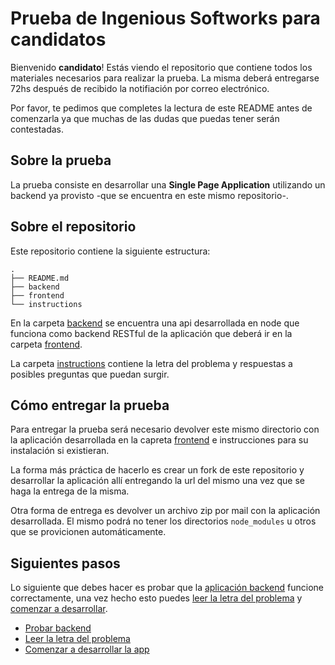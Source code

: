 # Prueba de Ingenious Softworks para candidatos

Bienvenido **candidato**! Estás viendo el repositorio que contiene todos los materiales necesarios para realizar la prueba. La misma deberá entregarse 72hs después de recibido la notifiación por correo electrónico.

Por favor, te pedimos que completes la lectura de este README antes de comenzarla ya que muchas de las dudas que puedas tener serán contestadas.

## Sobre la prueba

La prueba consiste en desarrollar una **Single Page Application** utilizando un backend ya provisto -que se encuentra en este mismo repositorio-.

## Sobre el repositorio

Este repositorio contiene la siguiente estructura:

```
.
├── README.md
├── backend
├── frontend
└── instructions
```

En la carpeta [backend](backend) se encuentra una api desarrollada en node que funciona como backend RESTful de la aplicación que deberá ir en la carpeta [frontend](frontend).

La carpeta [instructions](instructions) contiene la letra del problema y respuestas a posibles preguntas que puedan surgir.

## Cómo entregar la prueba

Para entregar la prueba será necesario devolver este mismo directorio con la aplicación desarrollada en la capreta [frontend](frontend) e instrucciones para su instalación si existieran.

La forma más práctica de hacerlo es crear un fork de este repositorio y desarrollar la aplicación allí entregando la url del mismo una vez que se haga la entrega de la misma.

Otra forma de entrega es devolver un archivo zip por mail con la aplicación desarrollada. El mismo podrá no tener los directorios `node_modules` u otros que se provicionen automáticamente.

## Siguientes pasos

Lo siguiente que debes hacer es probar que la [aplicación backend](backend) funcione correctamente, una vez hecho esto puedes [leer la letra del problema](instructions) y [comenzar a desarrollar](frontend).

* [Probar backend](backend)
* [Leer la letra del problema](instructions)
* [Comenzar a desarrollar la app](frontend)